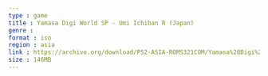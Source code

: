 ```yaml
---
type : game
title : Yamasa Digi World SP - Umi Ichiban R (Japan)
genre : 
format : iso
region : asia
link : https://archive.org/download/PS2-ASIA-ROMS321COM/Yamasa%20Digi%20World%20SP%20-%20Umi%20Ichiban%20R%20%28Japan%29.7z
size : 146MB
---
```

